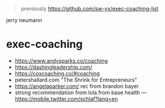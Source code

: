 > previously https://github.com/sw-yx/exec-coaching-list





jerry neumann

# exec-coaching

- https://www.andysparks.co/coaching
- https://dashingleadership.com/
- https://coxcoaching.co/#coaching
- petershallard.com "The Shrink for Entrepreneurs"
- https://angelaparker.com/ rec from brandon bayer
- strong recommendation from lola from base health — https://mobile.twitter.com/schlaf?lang=en
